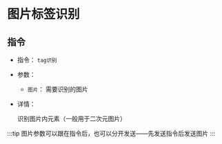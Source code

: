 # 图片标签识别

## 指令

- 指令： `tag识别`

- 参数：

  - `图片`： 需要识别的图片

- 详情：

  识别图片内元素（一般用于二次元图片）

:::tip
图片参数可以跟在指令后，也可以分开发送——先发送指令后发送图片
:::
